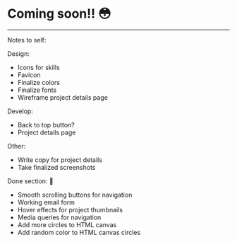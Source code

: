 # Coming soon!! 😳
---

Notes to self:

Design:
* Icons for skills
* Favicon
* Finalize colors
* Finalize fonts
* Wireframe project details page

Develop:
* Back to top button?
* Project details page

Other:
* Write copy for project details
* Take finalized screenshots

Done section: 🖖
* Smooth scrolling buttons for navigation
* Working email form
* Hover effects for project thumbnails
* Media queries for navigation
* Add more circles to HTML canvas
* Add random color to HTML canvas circles

